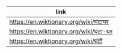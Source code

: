 |link|
|----|
|https://en.wiktionary.org/wiki/घंटाघर|
|https://en.wiktionary.org/wiki/घंटा-घर|
|https://en.wiktionary.org/wiki/घंटी|

